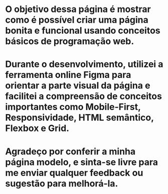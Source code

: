 # O objetivo dessa página é mostrar como é possível criar uma página bonita e funcional usando conceitos básicos de programação web.
# Durante o desenvolvimento, utilizei a ferramenta online Figma para orientar a parte visual da página e facilitei a compreensão de conceitos importantes como Mobile-First, Responsividade, HTML semântico, Flexbox e Grid.
# Agradeço por conferir a minha página modelo, e sinta-se livre para me enviar qualquer feedback ou sugestão para melhorá-la.
